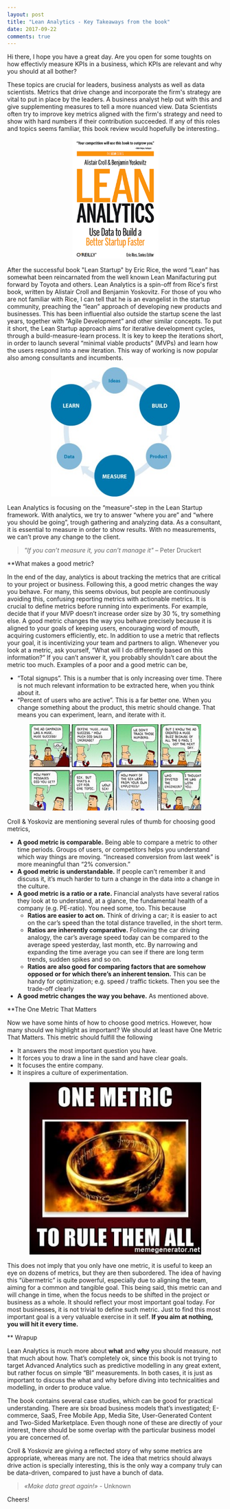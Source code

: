 ```yaml
---
layout: post
title: "Lean Analytics - Key Takeaways from the book"
date: 2017-09-22
comments: true
---
```




Hi there, I hope you have a great day. Are you open for some toughts on how effectivly measure KPIs in a business, which KPIs are relevant and why you should at all bother? 

These topics are crucial for leaders, business analysts as well as data scientists. Metrics that drive change and incorporate the firm's strategy are vital to put in place by the leaders. A business analyst help out with this and give supplementing measures to tell a more nuanced view. Data Scientists often try to improve key metrics aligned with the firm's strategy and need to show with hard numbers if their contribution succeeded. If any of this roles and topics seems familiar, this book review would hopefully be interesting..  

<p align="center">
  <img width="200" height="280" src="/figs/lean-analytics/book-cover-full_2.png">
</p>


After the successful book "Lean Startup" by Eric Rice, the word “Lean” has somewhat been reincarnated from the well known Lean Manifacturing put forward by Toyota and others. Lean Analytics is a spin-off from Rice's first book, written by Alistair Croll and Benjamin Yoskovitz. For those of you who are not familiar with Rice, I can tell that he is an
evangelist in the startup community, preaching the “lean” approach of developing new products 
and businesses. This has been influential also outside the startup scene the last years, together with 
“Agile Development” and other similar concepts. To put it short, the Lean Startup approach 
aims for iterative development cycles, through a build-measure-learn process. It is key to 
keep the iterations short, in order to launch several “minimal viable products” (MVPs) and 
learn how the users respond into a new iteration. This way of working is now popular also among consultants and incumbents. 


<p align="center">
  <img width="300" height="300" src="/figs/lean-analytics/lean_circle.jpg">
</p>


Lean Analytics is focusing on the “measure”-step in the Lean Startup framework. With analytics, 
we try to answer “where you are” and “where you should be going”, trough gathering and analyzing data. 
As a consultant, it is essential to measure in order to show results. With no measurements, we can’t prove any change to the client.


 > *"If you can’t measure it, you can’t manage it"* – Peter Druckert

**What makes a good metric? 

In the end of the day, analytics is about tracking the metrics that are critical to your project or business. Following this, a good metric changes the way you behave. For many, this seems obvious, but people are continuously avoiding this, confusing reporting metrics with actionable metrics. 
It is crucial to define metrics before running into experiments. For example, decide that if your MVP doesn’t increase order size by 30 %, try something else. A good metric changes the way you behave precisely because it is aligned to your goals of keeping users, encouraging word of mouth, acquiring customers efficiently, etc. 
In addition to use a metric that reflects your goal, it is incentivizing your team and partners to align. Whenever you look at a metric, ask yourself, “What will I do differently based on this information?” If you can’t answer it, you probably shouldn’t care about the metric too much. Examples of a poor and a good metric can be,
* “Total signups”. This is a number that is only increasing over time. There is not much relevant information to be extracted here, when you think about it.
* “Percent of users who are active”. This is a far better one. When you change something about the product, this metric should change. That means you can experiment, learn, and iterate with it. 

<p align="center">
  <img width="400" height="200" src="/figs/lean-analytics/dilbert_campaign.jpg">
</p>


Croll & Yoskoviz are mentioning several rules of thumb for choosing good metrics,

* **A good metric is comparable.** Being able to compare a metric to other time periods. Groups of users, or competitors helps you understand which way things are moving. “Increased conversion from last week” is more meaningful than “2% conversion.” 
* **A good metric is understandable.** If people can’t remember it and discuss it, it’s much harder to turn a change in the data into a change in the culture. 
* **A good metric is a ratio or a rate.** Financial analysts have several ratios they look at to understand, at a glance, the fundamental health of a company (e.g. PE-ratio). You need some, too. This because
  * **Ratios are easier to act on.** Think of driving a car; it is easier to act on the car’s speed than the total distance travelled, in the short term. 
  * **Ratios are inherently comparative.** Following the car driving analogy, the car’s average speed today can be compared to the average speed yesterday, last month, etc. By narrowing and expanding the time average you can see if there are long term trends, sudden spikes and so on.
  * **Ratios are also good for comparing factors that are somehow opposed or for which there’s an inherent tension.** This can be handy for optimization; e.g. speed / traffic tickets. Then you see the trade-off clearly
* **A good metric changes the way you behave.** As mentioned above.


**The One Metric That Matters

Now we have some hints of how to choose good metrics. However, how many should we highlight as important? We should at least have One Metric That Matters. This metric should fulfill the following

* It answers the most important question you have. 
* It forces you to draw a line in the sand and have clear goals.
* It focuses the entire company.
* It inspires a culture of experimentation.


<p align="center">
  <img width="400" height="400" src="/figs/lean-analytics/onemetric.jpg">
</p>

This does not imply that you only have one metric, it is useful to keep an eye on dozens of metrics, but they are then subordered. The idea of having this “übermetric” is quite powerful, especially due to aligning the team, aiming for a common and tangible goal. This being said, this metric can and will change in time, when the focus needs to be shifted in the project or business as a whole. It should reflect your most important goal today. For most businesses, it is not trivial to define such metric. Just to find this most important goal is a very valuable exercise in it self. **If you aim at nothing, you will hit it every time.**



** Wrapup

Lean Analytics is much more about **what** and **why** you should measure, not that much about how. That’s completely ok, since this book is not trying to target Advanced Analytics such as predictive modelling in any great extent, but rather focus on simple “BI” measurements. In both cases, it is just as important to discuss the what and why before diving into technicalities and modelling, in order to produce value.

The book contains several case studies, which can be good for practical understanding. There are six broad business models that’s investigated; E-commerce, SaaS, Free Mobile App, Media Site, User-Generated Content and Two-Sided Marketplace. Even though none of these are directly of your interest, there should be some overlap with the particular business model you are concerned of.

Croll & Yoskoviz are giving a reflected story of why some metrics are appropriate, whereas many are not. The idea that metrics should always drive action is specially interesting, this is the only way a company truly can be data-driven, compared to just have a bunch of data. 

> *«Make data great again!»* - Unknown



Cheers!













